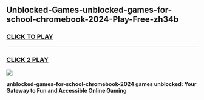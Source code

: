 
## Unblocked-Games-unblocked-games-for-school-chromebook-2024-Play-Free-zh34b
<h3>
<a href="https://premium76.site?title=unblocked-games-for-school-chromebook-2024&ref=18A1">CLICK TO PLAY</a></h3>
<hr>

<h3>
<a href="https://premium76.site?title=unblocked-games-for-school-chromebook-2024&ref=18A1">CLICK 2 PLAY</a>
  
</h3>

<a href="https://premium76.site?title=unblocked-games-for-school-chromebook-2024&ref=18A1"><img src="https://clearcache.store/games.png"></a>


**unblocked-games-for-school-chromebook-2024 games unblocked: Your Gateway to Fun and Accessible Online Gaming**
